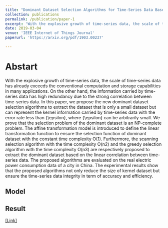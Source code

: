 ```yaml
---
title: "Dominant Dataset Selection Algorithms for Time-Series Data Based on Linear Transformation"
collection: publications
permalink: /publication/paper-1
excerpt: 'With the explosive growth of time-series data, the scale of time-series data has already exceeds the conventional computation and storage capabilities in many applications. On the other hand, the information carried by time-series data has high redundancy due to the strong correlation between time-series data. In this paper, we propose the new dominant dataset selection algorithms to extract the dataset that is only a small dataset but can represent the kernel information carried by time-series data with the error rate less than {\epsilon}, where {\epsilon} can be arbitrarily small. We prove that the selection problem of the dominant dataset is an NP-complete problem. The affine transformation model is introduced to define the linear transformation function to ensure the selection function of dominant dataset with the constant time complexity O(1). Furthermore, the scanning selection algorithm with the time complexity O(n2) and the greedy selection algorithm with the time complexity O(n3) are respectively proposed to extract the dominant dataset based on the linear correlation between time-series data. The proposed algorithms are evaluated on the real electric power consumption data of a city in China. The experimental results show that the proposed algorithms not only reduce the size of kernel dataset but ensure the time-series data integrity in term of accuracy and efficiency.'
date: 2019-03-04
venue: 'IEEE Internet of Things Journal'
paperurl: 'https://arxiv.org/pdf/1903.00237'

---
```


# Abstart
With the explosive growth of time-series data, the scale of time-series data has already exceeds the conventional computation and storage capabilities in many applications. On the other hand, the information carried by time-series data has high redundancy due to the strong correlation between time-series data. In this paper, we propose the new dominant dataset selection algorithms to extract the dataset that is only a small dataset but can represent the kernel information carried by time-series data with the error rate less than {\epsilon}, where {\epsilon} can be arbitrarily small. We prove that the selection problem of the dominant dataset is an NP-complete problem. The affine transformation model is introduced to define the linear transformation function to ensure the selection function of dominant dataset with the constant time complexity O(1). Furthermore, the scanning selection algorithm with the time complexity O(n2) and the greedy selection algorithm with the time complexity O(n3) are respectively proposed to extract the dominant dataset based on the linear correlation between time-series data. The proposed algorithms are evaluated on the real electric power consumption data of a city in China. The experimental results show that the proposed algorithms not only reduce the size of kernel dataset but ensure the time-series data integrity in term of accuracy and efficiency.

## Model

## Result

[[Link]](https://arxiv.org/pdf/1903.00237)

